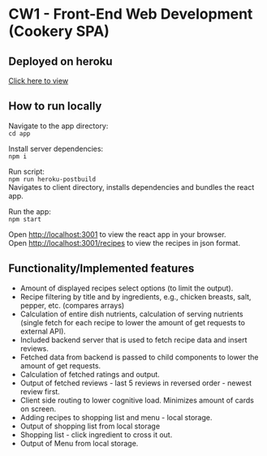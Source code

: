 # CW1 - Front-End Web Development (Cookery SPA)

## Deployed on heroku

[Click here to view](https://cw1.herokuapp.com/)

## How to run locally

Navigate to the app directory:\
`cd app`

Install server dependencies:\
`npm i`

Run script:\
`npm run heroku-postbuild`\
Navigates to client directory, installs dependencies and bundles the react app.

Run the app:\
`npm start`

Open [http://localhost:3001](http://localhost:3001) to view the react app in your browser.\
Open [http://localhost:3001/recipes](http://localhost:3001/recipes) to view the recipes in json format.

## Functionality/Implemented features

- Amount of displayed recipes select options (to limit the output).
- Recipe filtering by title and by ingredients, e.g., chicken breasts, salt, pepper, etc. (compares arrays)
- Calculation of entire dish nutrients, calculation of serving nutrients (single fetch for each recipe to lower the amount of get requests to external API).
- Included backend server that is used to fetch recipe data and insert reviews.
- Fetched data from backend is passed to child components to lower the amount of get requests.
- Calculation of fetched ratings and output.
- Output of fetched reviews - last 5 reviews in reversed order - newest review first.
- Client side routing to lower cognitive load. Minimizes amount of cards on screen.
- Adding recipes to shopping list and menu - local storage.
- Output of shopping list from local storage
- Shopping list - click ingredient to cross it out.
- Output of Menu from local storage.
